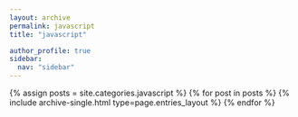 ```yaml
---
layout: archive
permalink: javascript
title: "javascript"

author_profile: true
sidebar:
  nav: "sidebar"
---
```

{% assign posts = site.categories.javascript %}
{% for post in posts %} {% include archive-single.html type=page.entries_layout %} {% endfor %}
